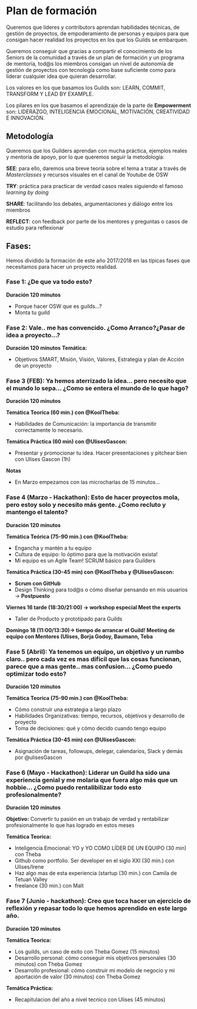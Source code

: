 # Plan de formación 
Queremos que líderes y contributors aprendan habilidades técnicas, de gestión de proyectos, de empoderamiento de personas y equipos para que consigan hacer realidad los proyectos en los que los Guilds se embarquen.

Queremos conseguir que gracias a compartir el conocimiento de los Seniors de la comunidad a través de un plan de formación y un programa de mentoría, tod@s los miembros consigan un nivel de autonomía de gestión de proyectos con tecnología como base suficiente como para liderar cualquier idea que quieran desarrollar. 

Los valores en los que basamos los Guilds son: LEARN, COMMIT, TRANSFORM Y LEAD BY EXAMPLE. 

Los pilares en los que basamos el aprendizaje de la parte de **Empowerment** son: LIDERAZGO, INTELIGENCIA EMOCIONAL, MOTIVACIÓN, CREATIVIDAD E INNOVACIÓN. 

## Metodología 
Queremos que los Guilders aprendan con mucha práctica, ejemplos reales y mentoría de apoyo, por lo que queremos seguir la metodología: 

**SEE**: para ello, daremos una breve teoría sobre el tema a tratar a través de *Masterclasses* y recursos visuales en el canal de Youtube de OSW

**TRY**: práctica para practicar de verdad casos reales siguiendo el famoso *learning by doing* 

**SHARE**: facilitando los debates, argumentaciones y diálogo entre los miembros

**REFLECT**: con feedback por parte de los mentores y preguntas o casos de estudio para reflexionar

## Fases:
Hemos dividido la formación de este año 2017/2018 en las típicas fases que necesitamos para hacer un proyecto realidad.


### Fase 1: ¿De que va todo esto?
**Duración 120 minutos**

- Porque hacer OSW que es guilds...?
- Monta tu guild

### Fase 2: Vale.. me has convencido. ¿Como Arranco?¿Pasar de idea a proyecto...?
**Duración 120 minutos**
**Temática:**
- Objetivos SMART, Misión, Visión, Valores, Estrategia y plan de Acción de un proyecto


### Fase 3 (FEB): Ya hemos aterrizado la idea... pero necesito que el mundo lo sepa... ¿Como se entera el mundo de lo que hago?
**Duración 120 minutos**

**Temática Teorica (60 min.) con @KoolTheba:**
- Habilidades de Comunicación: la importancia de transmitir correctamente lo necesario.

**Temática Práctica (60 min) con @UlisesGascon:**
- Presentar y promocionar tu idea. Hacer presentaciones y pitchear bien con Ulises Gascon (1h)

**Notas**
- En Marzo empezamos con las microcharlas de 15 minutos...

### Fase 4 (Marzo - Hackathon): Esto de hacer proyectos mola, pero estoy solo y necesito más gente. ¿Como recluto y mantengo el talento?

**Duración 120 minutos**

**Temática Teórica (75-90 min.) con @KoolTheba:**
- Engancha y mantén a tu equipo
- Cultura de equipo: lo óptimo para que la motivación exista!
- Mi equipo es un Agile Team! SCRUM básico para Guilders 

**Temática Práctica (30-45 min) con @KoolTheba y @UlisesGascon:**
- **Scrum con GitHub**
- Design Thinking para tod@s o cómo diseñar pensando en mis usuarios -> **Postpuesto**

**Viernes 16 tarde (18:30/21:00) -> workshop especial Meet the experts**
- Taller de Producto y prototipado para Guilds

**Domingo 18 (11:00/13:30)-> tiempo de arrancar el Guild! Meeting de equipo con Mentores (Ulises, Borja Godoy, Baumann, Teba**

### Fase 5 (Abril): Ya tenemos un equipo, un objetivo y un rumbo claro.. pero cada vez es mas dificil que las cosas funcionan, parece que a mas gente..  mas confusion... ¿Como puedo optimizar todo esto?

**Duración 120 minutos**

**Temática Teorica (75-90 min.) con @KoolTheba:**
- Cómo construir una estrategia a largo plazo
- Habilidades Organizativas: tiempo, recursos, objetivos y desarrollo de proyecto
- Toma de decisiones: qué y cómo decido cuando tengo equipo

**Temática Práctica (30-45 min) con @UlisesGascon:**
- Asignación de tareas, followups, delegar, calendarios, Slack y demás por @ulisesGascon 

### Fase 6 (Mayo - Hackathon): Liderar un Guild ha sido una experiencia genial y me molaria que fuera algo más que un hobbie... ¿Como puedo rentalibilizar todo esto profesionalmente?

**Duración 120 minutos**

**Objetivo:** Convertir tu pasión en un trabajo de verdad y rentabilizar profesionalmente lo que has logrado en estos meses

**Temática Teorica:**
- Inteligencia Emocional: YO y YO COMO LÍDER DE UN EQUIPO (30 min) con Theba
- Github como portfolio. Ser developer en el siglo XXI (30 min.) con Ulises/Irene
- Haz algo mas de esta experiencia (startup (30 min.) con Camila de Tetuan Valley
- freelance (30 min.) con Malt

### Fase 7 (Junio - hackathon): Creo que toca hacer un ejercicio de reflexión y repasar todo lo que hemos aprendido en este largo año.

**Duración 120 minutos**

**Temática Teorica:**
- Los guilds, un caso de exito con Theba Gomez (15 minutos)
- Desarrollo personal: cómo conseguir mis objetivos personales (30 minutos) con Theba Gomez
- Desarrollo profesional: cómo construir mi modelo de negocio y mi aportación de valor (30 minutos) con Theba Gomez

**Temática Práctica:**
- Recapitulacion del año a nivel tecnico con Ulises (45 minutos)


